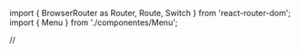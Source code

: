 import { BrowserRouter as Router, Route, Switch } from 'react-router-dom';
import { Menu } from './componentes/Menu';




 //<div>
      <Router>
      <Menu />
        <Switch>
          <Route exact path="/Home" component={Home} />
          <Route path="/tareas" component={Tareas} />
          <Route path="/sobre-nosotros" component={SobreNosotros} />
        </Switch>
        </Router>
        </div>
